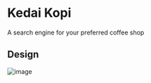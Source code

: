 # Kedai Kopi

A search engine for your preferred coffee shop

## Design

![image](https://github.com/Fomo-G-Corp/kedaikopi/assets/42462215/2178cffb-41cd-41dd-948f-42b723883a35)
